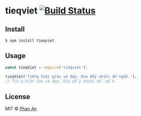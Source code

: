# tieqviet [![Build Status](https://travis-ci.org/phanan/tieqviet.svg?branch=master)](https://travis-ci.org/phanan/tieqviet)

>

## Install

```
$ npm install tieqviet
```

## Usage

```js
const tieqViet = require('tieqviet');

tieqViet('Tiếng Việt giàu và đẹp. Đùa đấy ahihi đồ ngốk.');
// Tiếq Việt zàu và dẹp. Dùa dấy ahihi dồ qốk.
```

## License

MIT © [Phan An](https://github.com/phanan)
